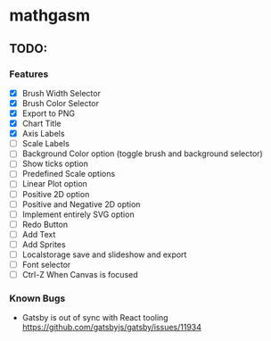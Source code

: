 # mathgasm

## TODO:

### Features

-   [x] Brush Width Selector
-   [x] Brush Color Selector
-   [x] Export to PNG
-   [x] Chart Title
-   [x] Axis Labels
-   [ ] Scale Labels
-   [ ] Background Color option (toggle brush and background selector)
-   [ ] Show ticks option
-   [ ] Predefined Scale options
-   [ ] Linear Plot option
-   [ ] Positive 2D option
-   [ ] Positive and Negative 2D option
-   [ ] Implement entirely SVG option
-   [ ] Redo Button
-   [ ] Add Text
-   [ ] Add Sprites
-   [ ] Localstorage save and slideshow and export
-   [ ] Font selector
-   [ ] Ctrl-Z When Canvas is focused

### Known Bugs

-   Gatsby is out of sync with React tooling https://github.com/gatsbyjs/gatsby/issues/11934

